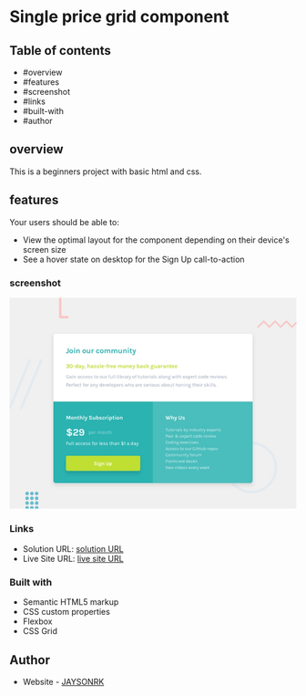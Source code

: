 # Single price grid component

## Table of contents

  - #overview
  - #features
  - #screenshot
  - #links
  - #built-with
  - #author


## overview

This is a beginners project with basic html and css.


## features

Your users should be able to:

- View the optimal layout for the component depending on their device's screen size
- See a hover state on desktop for the Sign Up call-to-action


### screenshot
![Single price grid component](./design/desktop-preview.jpg)


### Links

- Solution URL: [solution URL](https://github.com/JAYSONRK/Single-price-grid-component)
- Live Site URL: [live site URL](https://jaysonrk.github.io/Single-price-grid-component/)


### Built with

- Semantic HTML5 markup
- CSS custom properties
- Flexbox
- CSS Grid

## Author

- Website - [JAYSONRK](https://jaysonrk.com/)



